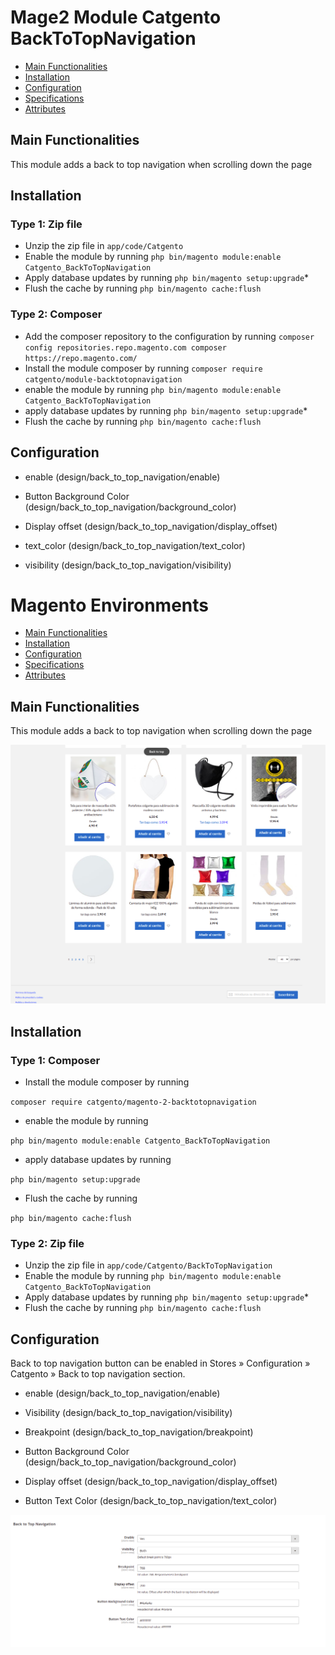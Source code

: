 # Mage2 Module Catgento BackToTopNavigation

 - [Main Functionalities](#markdown-header-main-functionalities)
 - [Installation](#markdown-header-installation)
 - [Configuration](#markdown-header-configuration)
 - [Specifications](#markdown-header-specifications)
 - [Attributes](#markdown-header-attributes)


## Main Functionalities
This module adds a back to top navigation when scrolling down the page

## Installation

### Type 1: Zip file

 - Unzip the zip file in `app/code/Catgento`
 - Enable the module by running `php bin/magento module:enable Catgento_BackToTopNavigation`
 - Apply database updates by running `php bin/magento setup:upgrade`\*
 - Flush the cache by running `php bin/magento cache:flush`

### Type 2: Composer

 - Add the composer repository to the configuration by running `composer config repositories.repo.magento.com composer https://repo.magento.com/`
 - Install the module composer by running `composer require catgento/module-backtotopnavigation`
 - enable the module by running `php bin/magento module:enable Catgento_BackToTopNavigation`
 - apply database updates by running `php bin/magento setup:upgrade`\*
 - Flush the cache by running `php bin/magento cache:flush`


## Configuration

 - enable (design/back_to_top_navigation/enable)

 - Button Background Color (design/back_to_top_navigation/background_color)

 - Display offset (design/back_to_top_navigation/display_offset)

 - text_color (design/back_to_top_navigation/text_color)

 - visibility (design/back_to_top_navigation/visibility)

# Magento Environments

- [Main Functionalities](#markdown-header-main-functionalities)
- [Installation](#markdown-header-installation)
- [Configuration](#markdown-header-configuration)
- [Specifications](#markdown-header-specifications)
- [Attributes](#markdown-header-attributes)


## Main Functionalities
This module adds a back to top navigation when scrolling down the page

![Image of Button in Frontend](https://github.com/catgento/magento-2-backtotopnavigation/blob/master/media/screenshot-frontend.png)


## Installation

### Type 1: Composer

- Install the module composer by running

`composer require catgento/magento-2-backtotopnavigation`

- enable the module by running

`php bin/magento module:enable Catgento_BackToTopNavigation`

- apply database updates by running

`php bin/magento setup:upgrade`

- Flush the cache by running

`php bin/magento cache:flush`

### Type 2: Zip file

- Unzip the zip file in `app/code/Catgento/BackToTopNavigation`
- Enable the module by running `php bin/magento module:enable Catgento_BackToTopNavigation`
- Apply database updates by running `php bin/magento setup:upgrade`\*
- Flush the cache by running `php bin/magento cache:flush`


## Configuration

Back to top navigation button can be enabled in Stores » Configuration » Catgento » Back to top navigation section. 

- enable (design/back_to_top_navigation/enable)

- Visibility (design/back_to_top_navigation/visibility)

- Breakpoint (design/back_to_top_navigation/breakpoint)

- Button Background Color (design/back_to_top_navigation/background_color)

- Display offset (design/back_to_top_navigation/display_offset)

- Button Text Color (design/back_to_top_navigation/text_color)

![Image of Button configuration](https://github.com/catgento/magento-2-backtotopnavigation/blob/master/media/screenshot-configuration.png)



